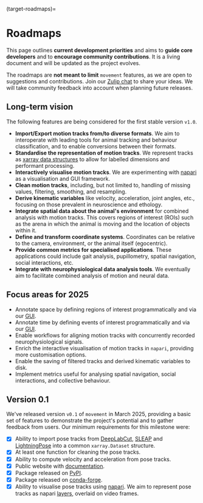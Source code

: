(target-roadmaps)=
# Roadmaps

This page outlines **current development priorities** and aims to **guide core developers** and to **encourage community contributions**. It is a living document and will be updated as the project evolves.

The roadmaps are **not meant to limit** `movement` features, as we are open to suggestions and contributions. Join our [Zulip chat](movement-zulip:) to share your ideas. We will take community feedback into account when planning future releases.

## Long-term vision
The following features are being considered for the first stable version `v1.0`.

- __Import/Export motion tracks from/to diverse formats__. We aim to interoperate with leading tools for animal tracking and behaviour classification, and to enable conversions between their formats.
- __Standardise the representation of motion tracks__. We represent tracks as [xarray data structures](xarray:user-guide/data-structures.html) to allow for labelled dimensions and performant processing.
- __Interactively visualise motion tracks__. We are experimenting with [napari](napari:) as a visualisation and GUI framework.
- __Clean motion tracks__, including, but not limited to, handling of missing values, filtering, smoothing, and resampling.
- __Derive kinematic variables__ like velocity, acceleration, joint angles, etc., focusing on those prevalent in neuroscience and ethology.
- __Integrate spatial data about the animal's environment__ for combined analysis with motion tracks. This covers regions of interest (ROIs) such as the arena in which the animal is moving and the location of objects within it.
- __Define and transform coordinate systems__. Coordinates can be relative to the camera, environment, or the animal itself (egocentric).
- __Provide common metrics for specialised applications__. These applications could include gait analysis, pupillometry, spatial
navigation, social interactions, etc.
- __Integrate with neurophysiological data analysis tools__. We eventually aim to facilitate combined analysis of motion and neural data.

## Focus areas for 2025

- Annotate space by defining regions of interest programmatically and via our [GUI](target-gui).
- Annotate time by defining events of interest programmatically and via our [GUI](target-gui).
- Enable workflows for aligning motion tracks with concurrently recorded neurophysiological signals.
- Enrich the interactive visualisation of motion tracks in `napari`, providing more customisation options.
- Enable the saving of filtered tracks and derived kinematic variables to disk.
- Implement metrics useful for analysing spatial navigation, social interactions, and collective behaviour.

## Version 0.1
We've released version `v0.1` of `movement` in March 2025, providing a basic set of features to demonstrate the project's potential and to gather feedback from users. Our minimum requirements for this milestone were:

- [x] Ability to import pose tracks from [DeepLabCut](dlc:), [SLEAP](sleap:) and [LightningPose](lp:) into a common `xarray.Dataset` structure.
- [x] At least one function for cleaning the pose tracks.
- [x] Ability to compute velocity and acceleration from pose tracks.
- [x] Public website with [documentation](target-movement).
- [x] Package released on [PyPI](https://pypi.org/project/movement/).
- [x] Package released on [conda-forge](https://anaconda.org/conda-forge/movement).
- [x] Ability to visualise pose tracks using [napari](napari:). We aim to represent pose tracks as napari [layers](napari:howtos/layers/index.html), overlaid on video frames.
